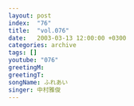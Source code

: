 ```yaml
---
layout: post
index:  "76"
title:  "vol.076"
date:   2003-03-13 12:00:00 +0300
categories: archive
tags: []
youtube: "076"
greetingM: 
greetingT: 
songName: ふれあい
singer: 中村雅俊
---
```

